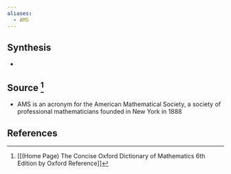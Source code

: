 ```yaml
---
aliases:
  - AMS
---
```

## Synthesis
- 
## Source [^1]
- AMS is an acronym for the American Mathematical Society, a society of professional mathematicians founded in New York in 1888
## References

[^1]: [[(Home Page) The Concise Oxford Dictionary of Mathematics 6th Edition by Oxford Reference]]